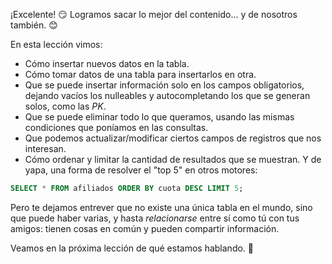 ¡Excelente! :smirk: Logramos sacar lo mejor del contenido... y de nosotros también. :blush:

En esta lección vimos:

* Cómo insertar nuevos datos en la tabla. 
* Cómo tomar datos de una tabla para insertarlos en otra. 
* Que se puede insertar información solo en los campos obligatorios, dejando vacíos los nulleables y autocompletando los que se generan solos, como las _PK_.
* Que se puede eliminar todo lo que queramos, usando las mismas condiciones que poníamos en las consultas. 
* Que podemos actualizar/modificar ciertos campos de registros que nos interesan. 
* Cómo ordenar y limitar la cantidad de resultados que se muestran. Y de yapa, una forma de resolver el "top 5" en otros motores:

 ``` sql 
 SELECT * FROM afiliados ORDER BY cuota DESC LIMIT 5; 
 ```

Pero te dejamos entrever que no existe una única tabla en el mundo, sino que puede haber varias, y hasta _relacionarse_ entre sí como tú con tus amigos: tienen cosas en común y pueden compartir información.

Veamos en la próxima lección de qué estamos hablando. :grimacing: 